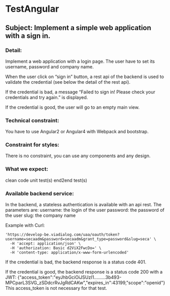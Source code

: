 # TestAngular

## Subject: Implement a simple web application with a sign in.
 
### Detail: 
Implement a web application with a login page. The user have to set its username, password and company name.
 
When the user click on “sign in” button, a rest api of the backend is used to validate the credential (see below the detail of the rest api). 
 
If the credential is bad, a message “Failed to sign in! Please check your credentials and try again.” is displayed.
 
If the credential is good, the user will go to an empty main view.
 
### Technical constraint:
You have to use Angular2 or Angular4 with Webpack and bootstrap. 
 
### Constraint for styles:
There is no constraint, you can use any components and any design. 
 
### What we expect:
clean code
unit test(s)
end2end test(s)
 
### Available backend service:
In the backend, a stateless authentication is available with an api rest.
The parameters are:
username: the login of the user 
password: the password of the user
slug: the company name
 
Example with Curl:
 
```curl -X POST \
'https://develop-be.viadialog.com/uaa/oauth/token?username=secaadm&password=secaadm&grant_type=password&slug=seca' \
  -H 'accept: application/json' \
  -H 'authorization: Basic d2ViX2FwcDo=' \
  -H 'content-type: application/x-www-form-urlencoded'
 ```
If the credential is bad, the backend response is a status code 401.

If the credential is good, the backend response is a status code 200 with a JWT:
{"access_token":"eyJhbGciOiJSUzI1……...3b493-MPCparL3SVG_zSDdcrRvJgRdCAKw","expires_in":43199,"scope":"openid"}
This access_token is not necessary for that test. 
